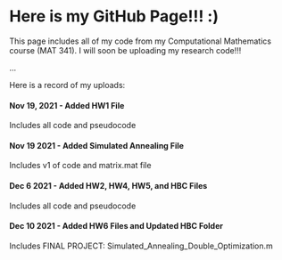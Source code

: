 # Here is my GitHub Page!!! :)
 This page includes all of my code from my Computational Mathematics course (MAT 341). I will soon be uploading my research code!!! 
 
 ...
 
 Here is a record of my uploads:

#### Nov 19, 2021 - Added HW1 File
 Includes all code and pseudocode

#### Nov 19 2021 - Added Simulated Annealing File
 Includes v1 of code and matrix.mat file
 
#### Dec 6 2021 - Added HW2, HW4, HW5, and HBC Files
 Includes all code and pseudocode
 
#### Dec 10 2021 - Added HW6 Files and Updated HBC Folder
 Includes FINAL PROJECT: Simulated_Annealing_Double_Optimization.m
